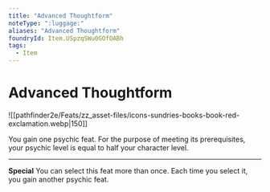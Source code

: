 ```yaml
---
title: "Advanced Thoughtform"
noteType: ":luggage:"
aliases: "Advanced Thoughtform"
foundryId: Item.USpzqSWu0GOfOABh
tags:
  - Item
---
```


# Advanced Thoughtform
![[pathfinder2e/Feats/zz_asset-files/icons-sundries-books-book-red-exclamation.webp|150]]

You gain one psychic feat. For the purpose of meeting its prerequisites, your psychic level is equal to half your character level.

* * *

**Special** You can select this feat more than once. Each time you select it, you gain another psychic feat.
